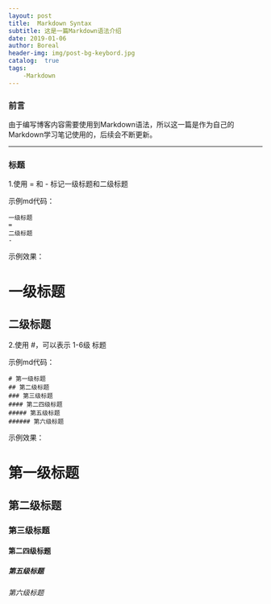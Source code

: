 ```yaml
---
layout: post
title:  Markdown Syntax
subtitle: 这是一篇Markdown语法介绍
date: 2019-01-06
author: Boreal
header-img: img/post-bg-keybord.jpg
catalog:  true
tags:
    -Markdown
---
```


### 前言
   由于编写博客内容需要使用到Markdown语法，所以这一篇是作为自己的Markdown学习笔记使用的，后续会不断更新。

---

### 标题
  1.使用 = 和 - 标记一级标题和二级标题
  
  示例md代码：
  ```
  一级标题
  =
  二级标题
  -
  ```
  示例效果：
  
  一级标题
  =
  二级标题
  -
  
  2.使用 #，可以表示 1-6级 标题
  
  示例md代码：
  ```
  # 第一级标题 
  ## 第二级标题 
  ### 第三级标题 
  #### 第二四级标题 
  ##### 第五级标题 
  ###### 第六级标题 
  ```
  示例效果：
  # 第一级标题 
  ## 第二级标题 
  ### 第三级标题 
  #### 第二四级标题 
  ##### 第五级标题 
  ###### 第六级标题 
